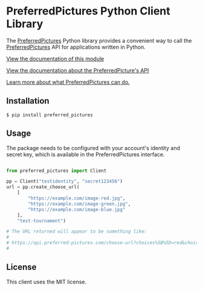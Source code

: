 # PreferredPictures Python Client Library

The [PreferredPictures](https://preferred.pictures) Python library provides a convenient way to call the
[PreferredPictures](https://preferred.pictures) API for applications written in Python.

[View the documentation of this module](https://preferred-pictures.github.io/python/build/html/index.html)

[View the documentation about the PreferredPicture's API](https://docs.preferred.pictures/api-sdks/api)

[Learn more about what PreferredPictures can do.](https://docs.preferred.pictures/)

## Installation

```
$ pip install preferred_pictures
```

## Usage

The package needs to be configured with your account's identity and
secret key, which is available in the PreferredPictures interface.

```python

from preferred_pictures import Client

pp = Client("testidentity", "secret123456")
url = pp.create_choose_url(
    [
        "https://example.com/image-red.jpg",
        "https://example.com/image-green.jpg",
        "https://example.com/image-blue.jpg"
    ],
    "test-tournament")

# The URL returned will appear to be something like:
#
# https://api.preferred-pictures.com/choose-url?choices%5B%5D=red&choices%5B%5D=green&choices%5B%5D=blue&tournament=test-tournament&expiration=1597011644&uid=362511d6-997f-452b-afee-8e46331da04a&ttl=600&identity=testidentity&signature=7c6d305405b4518876543435ce5657ee820cad0601359fa173a854dc0dfd6ea1
#
```

## License

This client uses the MIT license.
